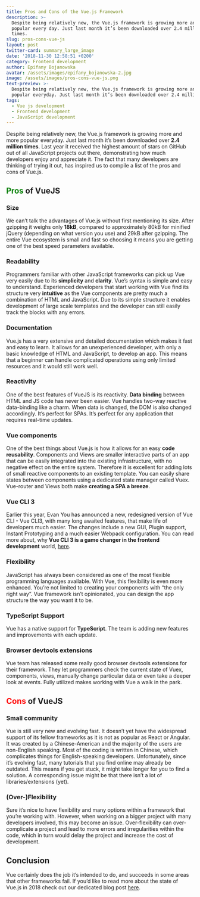 ```yaml
---
title: Pros and Cons of the Vue.js Framework
description: >-
  Despite being relatively new, the Vue.js framework is growing more and more
  popular every day. Just last month it’s been downloaded over 2.4 million
  times.
slug: pros-cons-vue-js
layout: post
twitter-card: summary_large_image
date: '2018-11-30 12:58:51 +0200'
category: Frontend development
author: Epifany Bojanowska
avatar: /assets/images/epifany_bojanowska-2.jpg
image: /assets/images/pros-cons-vue-js.png
text-preview: >-
  Despite being relatively new, the Vue.js framework is growing more and more
  popular everyday. Just last month it’s been downloaded over 2.4 million times.
tags:
  - Vue js development
  - Frontend development
  - JavaScript development
---
```

Despite being relatively new, the Vue.js framework is growing more and more popular everyday. Just last month it’s been downloaded over **2.4 million times**. Last year it received the highest amount of stars on GitHub out of all JavaScript projects out there, demonstrating how much developers enjoy and appreciate it. The fact that many developers are thinking of trying it out, has inspired us to compile a list of the pros and cons of Vue.js.

## <span style="color:green">Pros</span> of VueJS

### Size
We can’t talk the advantages of Vue.js without first mentioning its size. After gzipping it weighs only **18kB**, compared to approximately 80kB for minified jQuery (depending on what version you use) and 29kB after gzipping. The entire Vue ecosystem is small and fast so choosing it means you are getting one of the best speed parameters available.

### Readability
Programmers familiar with other JavaScript frameworks can pick up Vue very easily due to its **simplicity** and **clarity**. Vue’s syntax is simple and easy to understand. Experienced developers that start working with Vue find its structure very **intuitive** as the Vue components are pretty much a combination of HTML and JavaScript. Due to its simple structure it enables development of large scale templates and the developer can still easily track the blocks with any errors.

### Documentation
Vue.js has a very extensive and detailed documentation which makes it fast and easy to learn. It allows for an unexperienced developer, with only a basic knowledge of HTML and JavaScript, to develop an app. This means that a beginner can handle complicated operations using only limited resources and it would still work well.

### Reactivity
One of the best features of VueJS is its reactivity. **Data binding** between HTML and JS code has never been easier. Vue handles two-way reactive data-binding like a charm. When data is changed, the DOM is also changed accordingly. It’s perfect for SPAs. It’s perfect for any application that requires real-time updates.

### Vue components
One of the best things about Vue.js is how it allows for an easy **code reusability**. Components and Views are smaller interactive parts of an app that can be easily integrated into the existing infrastructure, with no negative effect on the entire system. Therefore it is excellent for adding lots of small reactive components to an existing template.
You can easily share states between components using a dedicated state manager called Vuex. Vue-router and Views both make **creating a SPA a breeze**.

### Vue CLI 3
Earlier this year, Evan You has announced a new, redesigned version of Vue CLI -  Vue CLI3, with many long awaited features, that make life of developers much easier. The changes include a new GUI, Plugin support, Instant Prototyping and a much easier Webpack configuration. You can read more about, why **Vue CLI 3 is a game changer in the frontend development** world, [here](https://naturaily.com/blog/vue-cli-3-overview).

### Flexibility
JavaScript has always been considered as one of the most flexible programming languages available. With Vue, this flexibility is even more enhanced. You’re not limited to creating your components with “the only right way”. Vue framework isn’t opinionated, you can design the app structure the way you want it to be.

### TypeScript Support
Vue has a native support for **TypeScript**. The team is adding new features and improvements with each update.

### Browser devtools extensions
Vue team has released some really good browser devtools extensions for their framework. They let programmers check the current state of Vuex, components, views, manually change particular data or even take a deeper look at events. Fully utilized makes working with Vue a walk in the park.

## <span style="color:red">Cons</span> of VueJS

### Small community
Vue is still very new and evolving fast. It doesn’t yet have the widespread support of its fellow frameworks as it is not as popular as React or Angular. It was created by a Chinese-American and the majority of the users are non-English speaking. Most of the coding is written in Chinese, which complicates things for English-speaking developers. Unfortunately, since it’s evolving fast, many tutorials that you find online may already be outdated. This means if you get stuck, it might take longer for you to find a solution.
A corresponding issue might be that there isn’t a lot of libraries/extensions (yet).

### (Over-)Flexibility
Sure it’s nice to have flexibility and many options within a framework that you’re working with. However, when working on a bigger project with many developers involved, this may become an issue. Over-flexibility can over-complicate a project and lead to more errors and irregularities within the code, which in turn would delay the project and increase the cost of development.

## Conclusion

Vue certainly does the job it’s intended to do, and succeeds in some areas that other frameworks fail. If you’d like to read more about the state of Vue.js in 2018 check out our dedicated blog post [here](https://naturaily.com/blog/vue-js-2018).
